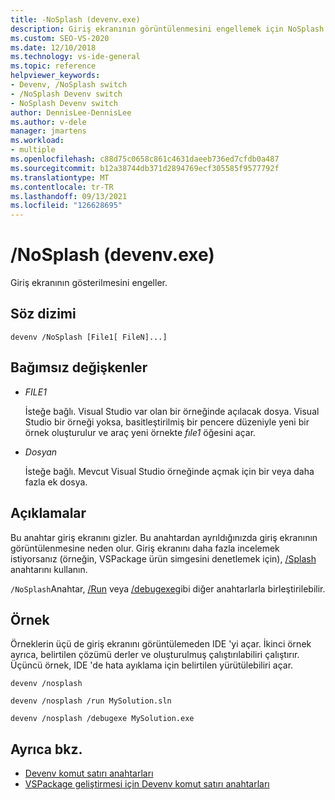 ```yaml
---
title: -NoSplash (devenv.exe)
description: Giriş ekranının görüntülenmesini engellemek için NoSplash Devenv komut satırı anahtarını nasıl kullanacağınızı öğrenin.
ms.custom: SEO-VS-2020
ms.date: 12/10/2018
ms.technology: vs-ide-general
ms.topic: reference
helpviewer_keywords:
- Devenv, /NoSplash switch
- /NoSplash Devenv switch
- NoSplash Devenv switch
author: DennisLee-DennisLee
ms.author: v-dele
manager: jmartens
ms.workload:
- multiple
ms.openlocfilehash: c88d75c0658c861c4631daeeb736ed7cfdb0a487
ms.sourcegitcommit: b12a38744db371d2894769ecf305585f9577792f
ms.translationtype: MT
ms.contentlocale: tr-TR
ms.lasthandoff: 09/13/2021
ms.locfileid: "126628695"
---
```

# <a name="nosplash-devenvexe"></a>/NoSplash (devenv.exe)

Giriş ekranının gösterilmesini engeller.

## <a name="syntax"></a>Söz dizimi

```shell
devenv /NoSplash [File1[ FileN]...]
```

## <a name="arguments"></a>Bağımsız değişkenler

- *FILE1*

  İsteğe bağlı. Visual Studio var olan bir örneğinde açılacak dosya. Visual Studio bir örneği yoksa, basitleştirilmiş bir pencere düzeniyle yeni bir örnek oluşturulur ve araç yeni örnekte *fıle1* öğesini açar.

- *Dosyan*

  İsteğe bağlı. Mevcut Visual Studio örneğinde açmak için bir veya daha fazla ek dosya.

## <a name="remarks"></a>Açıklamalar

Bu anahtar giriş ekranını gizler. Bu anahtardan ayrıldığınızda giriş ekranının görüntülenmesine neden olur. Giriş ekranını daha fazla incelemek istiyorsanız (örneğin, VSPackage ürün simgesini denetlemek için), [/Splash](../../extensibility/devenv-command-line-switches-for-vspackage-development.md) anahtarını kullanın.

`/NoSplash`Anahtar, [/Run](run-devenv-exe.md) veya [/debugexe](debugexe-devenv-exe.md)gibi diğer anahtarlarla birleştirilebilir.

## <a name="example"></a>Örnek

Örneklerin üçü de giriş ekranını görüntülemeden IDE 'yi açar. İkinci örnek ayrıca, belirtilen çözümü derler ve oluşturulmuş çalıştırılabiliri çalıştırır. Üçüncü örnek, IDE 'de hata ayıklama için belirtilen yürütülebiliri açar.

```shell
devenv /nosplash

devenv /nosplash /run MySolution.sln

devenv /nosplash /debugexe MySolution.exe
```

## <a name="see-also"></a>Ayrıca bkz.

- [Devenv komut satırı anahtarları](../../ide/reference/devenv-command-line-switches.md)
- [VSPackage geliştirmesi için Devenv komut satırı anahtarları](../../extensibility/devenv-command-line-switches-for-vspackage-development.md)
